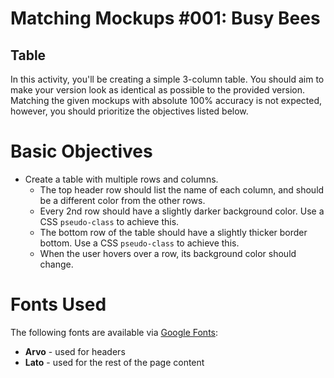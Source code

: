 # Matching Mockups #001: Busy Bees

## Table

In this activity, you'll be creating a simple 3-column table. You should aim to make your version look as identical as possible to the provided version. Matching the given mockups with absolute 100% accuracy is not expected, however, you should prioritize the objectives listed below.

# Basic Objectives

- Create a table with multiple rows and columns.
  - The top header row should list the name of each column, and should be a different color from the other rows.
  - Every 2nd row should have a slightly darker background color. Use a CSS `pseudo-class` to achieve this.
  - The bottom row of the table should have a slightly thicker border bottom. Use a CSS `pseudo-class` to achieve this.
  - When the user hovers over a row, its background color should change.

# Fonts Used

The following fonts are available via [Google Fonts](https://fonts.google.com/):

- **Arvo** - used for headers
- **Lato** - used for the rest of the page content
